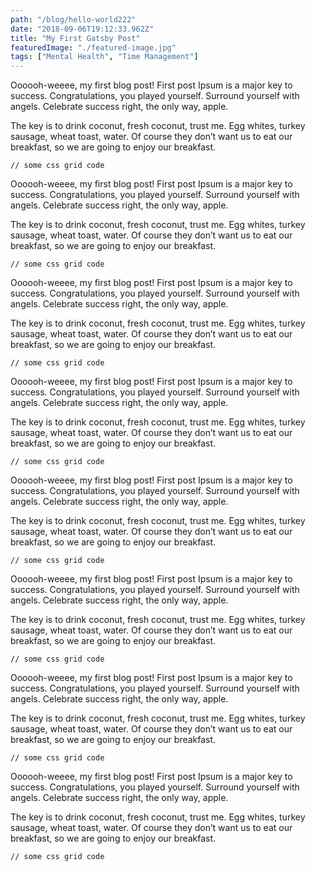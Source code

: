 ```yaml
---
path: "/blog/hello-world222"
date: "2018-09-06T19:12:33.962Z"
title: "My First Gatsby Post"
featuredImage: "./featured-image.jpg"
tags: ["Mental Health", "Time Management"]
---
```

Oooooh-weeee, my first blog post!
First post Ipsum is a major key to success. Congratulations, you played yourself. Surround yourself with angels. Celebrate success right, the only way, apple.

The key is to drink coconut, fresh coconut, trust me. Egg whites, turkey sausage, wheat toast, water. Of course they don’t want us to eat our breakfast, so we are going to enjoy our breakfast.

<pre><code>// some css grid code </code></pre>


Oooooh-weeee, my first blog post!
First post Ipsum is a major key to success. Congratulations, you played yourself. Surround yourself with angels. Celebrate success right, the only way, apple.

The key is to drink coconut, fresh coconut, trust me. Egg whites, turkey sausage, wheat toast, water. Of course they don’t want us to eat our breakfast, so we are going to enjoy our breakfast.

<pre><code>// some css grid code </code></pre>

Oooooh-weeee, my first blog post!
First post Ipsum is a major key to success. Congratulations, you played yourself. Surround yourself with angels. Celebrate success right, the only way, apple.

The key is to drink coconut, fresh coconut, trust me. Egg whites, turkey sausage, wheat toast, water. Of course they don’t want us to eat our breakfast, so we are going to enjoy our breakfast.

<pre><code>// some css grid code </code></pre>

Oooooh-weeee, my first blog post!
First post Ipsum is a major key to success. Congratulations, you played yourself. Surround yourself with angels. Celebrate success right, the only way, apple.

The key is to drink coconut, fresh coconut, trust me. Egg whites, turkey sausage, wheat toast, water. Of course they don’t want us to eat our breakfast, so we are going to enjoy our breakfast.

<pre><code>// some css grid code </code></pre>

Oooooh-weeee, my first blog post!
First post Ipsum is a major key to success. Congratulations, you played yourself. Surround yourself with angels. Celebrate success right, the only way, apple.

The key is to drink coconut, fresh coconut, trust me. Egg whites, turkey sausage, wheat toast, water. Of course they don’t want us to eat our breakfast, so we are going to enjoy our breakfast.

<pre><code>// some css grid code </code></pre>

Oooooh-weeee, my first blog post!
First post Ipsum is a major key to success. Congratulations, you played yourself. Surround yourself with angels. Celebrate success right, the only way, apple.

The key is to drink coconut, fresh coconut, trust me. Egg whites, turkey sausage, wheat toast, water. Of course they don’t want us to eat our breakfast, so we are going to enjoy our breakfast.

<pre><code>// some css grid code </code></pre>
Oooooh-weeee, my first blog post!
First post Ipsum is a major key to success. Congratulations, you played yourself. Surround yourself with angels. Celebrate success right, the only way, apple.

The key is to drink coconut, fresh coconut, trust me. Egg whites, turkey sausage, wheat toast, water. Of course they don’t want us to eat our breakfast, so we are going to enjoy our breakfast.

<pre><code>// some css grid code </code></pre>

Oooooh-weeee, my first blog post!
First post Ipsum is a major key to success. Congratulations, you played yourself. Surround yourself with angels. Celebrate success right, the only way, apple.

The key is to drink coconut, fresh coconut, trust me. Egg whites, turkey sausage, wheat toast, water. Of course they don’t want us to eat our breakfast, so we are going to enjoy our breakfast.

<pre><code>// some css grid code </code></pre>
